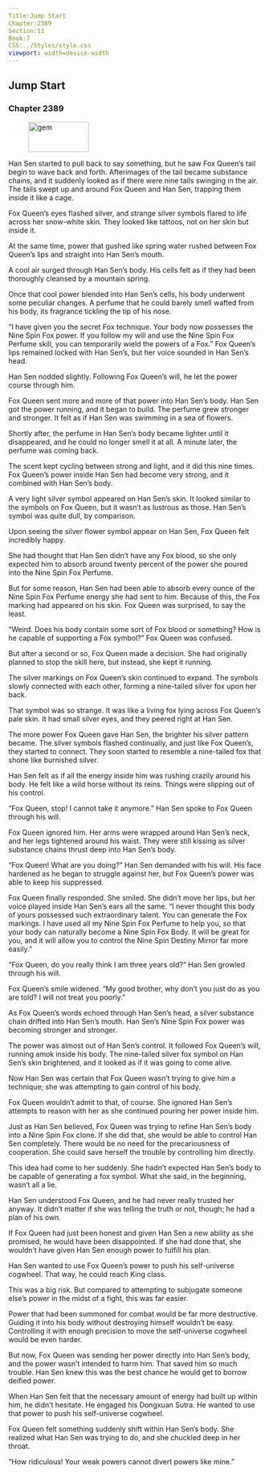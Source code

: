 ```yaml
---
Title:Jump Start 
Chapter:2389 
Section:11 
Book:7 
CSS:../Styles/style.css 
viewport: width=device-width
---
```

  
## Jump Start
### Chapter 2389
  
<figure>
	<img src="../Images/gem.gif" alt="gem" id="gem" width="120" height="60" />
</figure>
  

  
Han Sen started to pull back to say something, but he saw Fox Queen’s tail begin to wave back and forth. Afterimages of the tail became substance chains, and it suddenly looked as if there were nine tails swinging in the air. The tails swept up and around Fox Queen and Han Sen, trapping them inside it like a cage.

Fox Queen’s eyes flashed silver, and strange silver symbols flared to life across her snow-white skin. They looked like tattoos, not on her skin but inside it.

At the same time, power that gushed like spring water rushed between Fox Queen’s lips and straight into Han Sen’s mouth.

A cool air surged through Han Sen’s body. His cells felt as if they had been thoroughly cleansed by a mountain spring.

Once that cool power blended into Han Sen’s cells, his body underwent some peculiar changes. A perfume that he could barely smell wafted from his body, its fragrance tickling the tip of his nose.

“I have given you the secret Fox technique. Your body now possesses the Nine Spin Fox power. If you follow my will and use the Nine Spin Fox Perfume skill, you can temporarily wield the powers of a Fox.” Fox Queen’s lips remained locked with Han Sen’s, but her voice sounded in Han Sen’s head.

Han Sen nodded slightly. Following Fox Queen’s will, he let the power course through him.

Fox Queen sent more and more of that power into Han Sen’s body. Han Sen got the power running, and it began to build. The perfume grew stronger and stronger. It felt as if Han Sen was swimming in a sea of flowers.

Shortly after, the perfume in Han Sen’s body became lighter until it disappeared, and he could no longer smell it at all. A minute later, the perfume was coming back.

The scent kept cycling between strong and light, and it did this nine times. Fox Queen’s power inside Han Sen had become very strong, and it combined with Han Sen’s body.

A very light silver symbol appeared on Han Sen’s skin. It looked similar to the symbols on Fox Queen, but it wasn’t as lustrous as those. Han Sen’s symbol was quite dull, by comparison.

Upon seeing the silver flower symbol appear on Han Sen, Fox Queen felt incredibly happy.

She had thought that Han Sen didn’t have any Fox blood, so she only expected him to absorb around twenty percent of the power she poured into the Nine Spin Fox Perfume.

But for some reason, Han Sen had been able to absorb every ounce of the Nine Spin Fox Perfume energy she had sent to him. Because of this, the Fox marking had appeared on his skin. Fox Queen was surprised, to say the least.

“Weird. Does his body contain some sort of Fox blood or something? How is he capable of supporting a Fox symbol?” Fox Queen was confused.

But after a second or so, Fox Queen made a decision. She had originally planned to stop the skill here, but instead, she kept it running.

The silver markings on Fox Queen’s skin continued to expand. The symbols slowly connected with each other, forming a nine-tailed silver fox upon her back.

That symbol was so strange. It was like a living fox lying across Fox Queen’s pale skin. It had small silver eyes, and they peered right at Han Sen.

The more power Fox Queen gave Han Sen, the brighter his silver pattern became. The silver symbols flashed continually, and just like Fox Queen’s, they started to connect. They soon started to resemble a nine-tailed fox that shone like burnished silver.

Han Sen felt as if all the energy inside him was rushing crazily around his body. He felt like a wild horse without its reins. Things were slipping out of his control.

“Fox Queen, stop! I cannot take it anymore.” Han Sen spoke to Fox Queen through his will.

Fox Queen ignored him. Her arms were wrapped around Han Sen’s neck, and her legs tightened around his waist. They were still kissing as silver substance chains thrust deep into Han Sen’s body.

“Fox Queen! What are you doing?” Han Sen demanded with his will. His face hardened as he began to struggle against her, but Fox Queen’s power was able to keep his suppressed.

Fox Queen finally responded. She smiled. She didn’t move her lips, but her voice played inside Han Sen’s ears all the same. “I never thought this body of yours possessed such extraordinary talent. You can generate the Fox markings. I have used all my Nine Spin Fox Perfume to help you, so that your body can naturally become a Nine Spin Fox Body. It will be great for you, and it will allow you to control the Nine Spin Destiny Mirror far more easily.”

“Fox Queen, do you really think I am three years old?” Han Sen growled through his will.

Fox Queen’s smile widened. “My good brother, why don’t you just do as you are told? I will not treat you poorly.”

As Fox Queen’s words echoed through Han Sen’s head, a silver substance chain drifted into Han Sen’s mouth. Han Sen’s Nine Spin Fox power was becoming stronger and stronger.

The power was almost out of Han Sen’s control. It followed Fox Queen’s will, running amok inside his body. The nine-tailed silver fox symbol on Han Sen’s skin brightened, and it looked as if it was going to come alive.

Now Han Sen was certain that Fox Queen wasn’t trying to give him a technique; she was attempting to gain control of his body.

Fox Queen wouldn’t admit to that, of course. She ignored Han Sen’s attempts to reason with her as she continued pouring her power inside him.

Just as Han Sen believed, Fox Queen was trying to refine Han Sen’s body into a Nine Spin Fox clone. If she did that, she would be able to control Han Sen completely. There would be no need for the precariousness of cooperation. She could save herself the trouble by controlling him directly.

This idea had come to her suddenly. She hadn’t expected Han Sen’s body to be capable of generating a fox symbol. What she said, in the beginning, wasn’t all a lie.

Han Sen understood Fox Queen, and he had never really trusted her anyway. It didn’t matter if she was telling the truth or not, though; he had a plan of his own.

If Fox Queen had just been honest and given Han Sen a new ability as she promised, he would have been disappointed. If she had done that, she wouldn’t have given Han Sen enough power to fulfill his plan.

Han Sen wanted to use Fox Queen’s power to push his self-universe cogwheel. That way, he could reach King class.

This was a big risk. But compared to attempting to subjugate someone else’s power in the midst of a fight, this was far easier.

Power that had been summoned for combat would be far more destructive. Guiding it into his body without destroying himself wouldn’t be easy. Controlling it with enough precision to move the self-universe cogwheel would be even harder.

But now, Fox Queen was sending her power directly into Han Sen’s body, and the power wasn’t intended to harm him. That saved him so much trouble. Han Sen knew this was the best chance he would get to borrow deified power.

When Han Sen felt that the necessary amount of energy had built up within him, he didn’t hesitate. He engaged his Dongxuan Sutra. He wanted to use that power to push his self-universe cogwheel.

Fox Queen felt something suddenly shift within Han Sen’s body. She realized what Han Sen was trying to do, and she chuckled deep in her throat.

“How ridiculous! Your weak powers cannot divert powers like mine.”